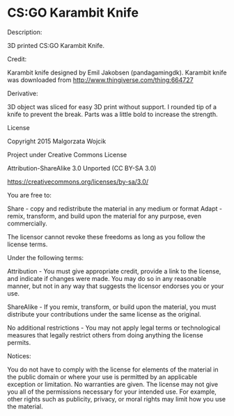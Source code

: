 # CS:GO Karambit Knife


Description:

3D printed CS:GO Karambit Knife.


Credit:

Karambit knife designed by Emil Jakobsen (pandagamingdk).
Karambit knife was downloaded from http://www.thingiverse.com/thing:664727


Derivative:

3D object was sliced for easy 3D print without support.
I rounded tip of a knife to prevent the break.
Parts was a little bold to increase the strength.

License

Copyright 2015 Malgorzata Wojcik

Project under Creative Commons License

Attribution-ShareAlike 3.0 Unported (CC BY-SA 3.0)


https://creativecommons.org/licenses/by-sa/3.0/




You are free to:

Share - copy and redistribute the material in any medium or format
Adapt - remix, transform, and build upon the material
for any purpose, even commercially.

The licensor cannot revoke these freedoms as long as you follow the license terms.

Under the following terms:

Attribution - You must give appropriate credit, provide a link to the license, and indicate if changes were made. You may do so in any reasonable manner, but not in any way that suggests the licensor endorses you or your use.

ShareAlike - If you remix, transform, or build upon the material, you must distribute your contributions under the same license as the original.

No additional restrictions - You may not apply legal terms or technological measures that legally restrict others from doing anything the license permits.

Notices:

You do not have to comply with the license for elements of the material in the public domain or where your use is permitted by an applicable exception or limitation.
No warranties are given. The license may not give you all of the permissions necessary for your intended use. For example, other rights such as publicity, privacy, or moral rights may limit how you use the material.
